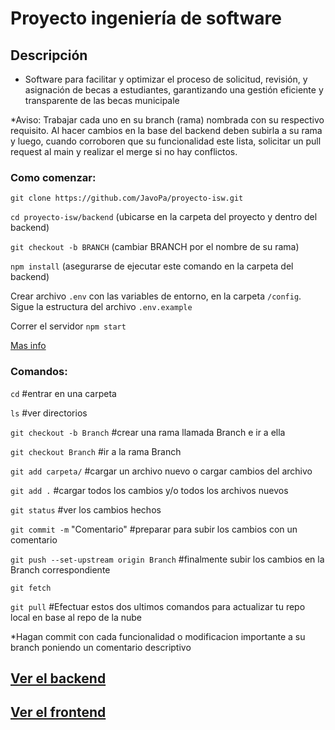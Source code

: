 # Proyecto ingeniería de software

## Descripción

- Software para facilitar y optimizar el proceso de solicitud, revisión, y asignación de becas a estudiantes, garantizando una gestión eficiente y transparente de las becas municipale

*Aviso:
Trabajar cada uno en su branch (rama) nombrada con su respectivo requisito.
Al hacer cambios en la base del backend deben subirla a su rama y luego, cuando corroboren que su funcionalidad este lista, solicitar un pull request al main y realizar el merge si no hay conflictos.

### Como comenzar:

`git clone https://github.com/JavoPa/proyecto-isw.git`

`cd proyecto-isw/backend` (ubicarse en la carpeta del proyecto y dentro del backend)

`git checkout -b BRANCH` (cambiar BRANCH por el nombre de su rama)

`npm install` (asegurarse de ejecutar este comando en la carpeta del backend)

Crear archivo `.env` con las variables de entorno, en la carpeta `/config`. Sigue la estructura del archivo `.env.example`

Correr el servidor `npm start`

[Mas info](./backend/Backend.md)

### Comandos:

`cd` #entrar en una carpeta

`ls` #ver directorios

`git checkout -b Branch` #crear una rama llamada Branch e ir a ella

`git checkout Branch` #ir a la rama Branch

`git add carpeta/` #cargar un archivo nuevo o cargar cambios del archivo

`git add .` #cargar todos los cambios y/o todos los archivos nuevos

`git status` #ver los cambios hechos

`git commit -m` "Comentario" #preparar para subir los cambios con un comentario

`git push --set-upstream origin Branch` #finalmente subir los cambios en la Branch correspondiente

`git fetch`

`git pull` #Efectuar estos dos ultimos comandos para actualizar tu repo local en base al repo de la nube

*Hagan commit con cada funcionalidad o modificacion importante a su branch poniendo un comentario descriptivo

## [Ver el backend](./backend/Backend.md)
## [Ver el frontend](./frontend/Frontend.md)
